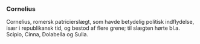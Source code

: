### Cornelius


Cornelius, romersk patricierslægt, som havde betydelig politisk indflydelse, især i republikansk tid, og bestod af flere grene; til slægten hørte bl.a. Scipio, Cinna, Dolabella og Sulla.